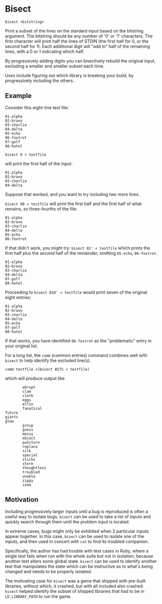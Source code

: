 # Bisect

`bisect <bitstring>`

Print a subset of the lines on the stardard input
based on the bitstring argument.  The bitstring should be any
number of '0' or '1' characters.
The first character will print half the lines of STDIN
(the first half for 0, or the second half for 1).  Each additional
digit will "add in" half of the remaining lines, with a 0 or 1 indicating
which half.

By progressively adding digits you can bisectively rebuild the original
input, excluding a smaller and smaller subset each time.  

Uses include figuring out which library is breaking
your build, by progressively including the others.   

## Example

Consider this eight-line text file:
```
01-alpha
02-bravo
03-charlie
04-delta
05-echo
06-foxtrot
07-golf
08-hotel
```

`bisect 0 < testfile`

will print the first half of the input:
```
01-alpha
02-bravo
03-charlie
04-delta
```

Suppose that worked, and you want to try including two more lines.

`bisect 00 < testfile`
will print the first half and the first half of what remains, so
three-fourths of the file:
```
01-alpha
02-bravo
03-charlie
04-delta
05-echo
06-foxtrot
```

If that didn't work, you might try:
`bisect 01' < testfile`
which prints the first half plus the *second* half of the remainder,
omitting `05-echo`, `06-foxtrot`.

```
01-alpha
02-bravo
03-charlie
04-delta
07-golf
08-hotel
```

Proceeding to
`bisect 010' < testfile` would print seven of the original eight
entries:

```
01-alpha
02-bravo
03-charlie
04-delta
05-echo
07-golf
08-hotel
```

If that works, you have identified `06-foxtrot` as the "problematic"
entry in your original list.

For a long list, the `comm` (common entries) command combines
well with `bisect` to help identify the excluded line(s).

`comm testfile <(bisect BITS < testfile)`

which will produce output like

```
		abrupt
		clam
		cloth
		eggs
		elfin
		fanatical
future
giants
glow
		group
		guess
		messy
		object
		puncture
		replace
		silk
		special
		sticks
		store
		thoughtless
		troubled
		unable
		zippy
		zoom
```

## Motivation

Including progressively larger inputs until a bug is reproduced
is often a useful way to isolate bugs.
`bisect` can be used to take a list of inputs
and quickly search through them until the problem input is located.

In extreme cases, bugs might only be exhibited
when 2 particular inputs appear together.
In this case, `bisect` can be used to isolate one of the inputs,
and then used in concert with `cat` to find its troubled companion.

Specifically, the author has had trouble with test cases in Ruby,
where a single test fails when run with the whole suite but not in isolation,
because another test alters some global state.
`bisect` can be used to identify another test that manipulates the state
which can be instructive as to what's being changed and needs to be properly isolated.

The motivating case for `bisect` was a game that shipped with pre-built libraries,
without which, it crashed, but with all included also crashed. `bisect` helped
identify the subset of shipped libraries
that had to be in `LD_LIBRARY_PATH` to run the game.
